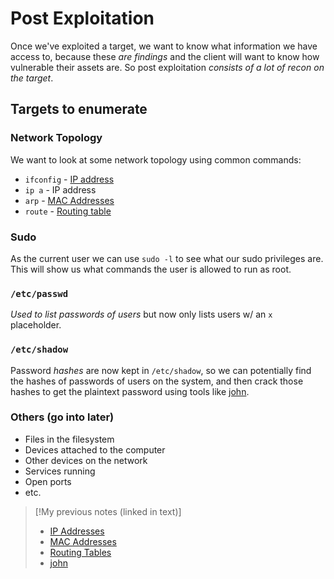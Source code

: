 
# Post Exploitation
Once we've exploited a target, we want to know what information we have access to, because these *are findings* and the client will want to know how vulnerable their assets are. So post exploitation *consists of a lot of recon on the target*.
## Targets to enumerate
### Network Topology
We want to look at some network topology using common commands:
- `ifconfig` - [IP address](/networking/OSI/IP-addresses.md)
- `ip a` - IP address
- `arp` - [MAC Addresses](/networking/OSI/MAC-addresses.md)
- `route` - [Routing table](/networking/routing/routing-table.md)
### Sudo
As the current user we can use `sudo -l` to see what our sudo privileges are. This will show us what commands the user is allowed to run as root.
### `/etc/passwd`
*Used to list passwords of users* but now only lists users w/ an `x` placeholder.
### `/etc/shadow`
Password *hashes* are now kept in `/etc/shadow`, so we can potentially find the hashes of passwords of users on the system, and then crack those hashes to get the plaintext password using tools like [john](../../../cybersecurity/TTPs/cracking/tools/john.md).
### Others (go into later)
- Files in the filesystem
- Devices attached to the computer
- Other devices on the network
- Services running
- Open ports
- etc.

> [!My previous notes (linked in text)]
> - [IP Addresses](https://github.com/TrshPuppy/obsidian-notes/blob/main//networking/OSI/IP-addresses.md)
> - [MAC Addresses](https://github.com/TrshPuppy/obsidian-notes/blob/main/networking/OSI/MAC-addresses.md)
> - [Routing Tables](https://github.com/TrshPuppy/obsidian-notes/blob/main/networking/routing/routing-table.md)
> - [john](https://github.com/TrshPuppy/obsidian-notes/blob/main/cybersecurity/tools/john.md)


